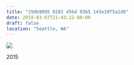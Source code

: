 ```yaml
---
title: "19db9095 0283 456d 93b5 143e19f5a1d8"
date: 2019-03-07T21:43:22-08:00
draft: false
location: "Seattle, WA"
---
```


![](https://d17enza3bfujl8.cloudfront.net/DSCF0155.jpg)

2015

